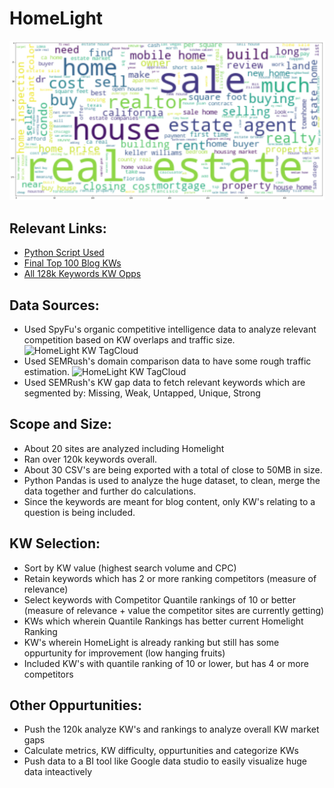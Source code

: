 # HomeLight

 ![HomeLight KW TagCloud](https://github.com/temujim/HomeLight/blob/master/KWTagCloud.png?raw=true)

## Relevant Links:
* [Python Script Used](https://github.com/temujim/HomeLight/blob/master/KWGapAnalysis.py)
*  [Final Top 100 Blog KWs](https://github.com/temujim/HomeLight/blob/master/Final/20220915_HomeLIght_Final-BlogContentKWGapV1.0.xlsx)
*  [All 128k Keywords KW Opps]( https://github.com/temujim/HomeLight/blob/master/20220915FullDataV2.csv)

## Data Sources:
* Used SpyFu's organic competitive intelligence data to analyze relevant competition based on KW overlaps and traffic size.
![HomeLight KW TagCloud](https://i.imgur.com/MjFPwo0.png)
* Used SEMRush's domain comparison data to have some rough traffic estimation.
![HomeLight KW TagCloud](https://i.imgur.com/ovS317l.png)
* Used SEMRush's KW gap data to fetch relevant keywords which are segmented by: Missing, Weak, Untapped, Unique, Strong

## Scope and Size:
* About 20 sites are analyzed including Homelight
* Ran over 120k keywords overall.
* About 30 CSV's are being exported with a total of close to 50MB in size.
* Python Pandas is used to analyze the huge dataset, to clean, merge the data together and further do calculations.
* Since the keywords are meant for blog content, only KW's relating to a question is being included.

## KW Selection:
* Sort by KW value (highest search volume and CPC)
* Retain keywords which has 2 or more ranking competitors (measure of relevance)
* Select keywords with Competitor Quantile rankings of 10 or better (measure of relevance + value the competitor sites are currently getting)
* KWs which wherein Quantile Rankings has better current Homelight Ranking
* KW's wherein HomeLight is already ranking but still has some oppurtunity for improvement (low hanging fruits)
* Included KW's with quantile ranking of 10 or lower, but has 4 or more competitors

## Other Oppurtunities:
* Push the 120k analyze KW's and rankings to analyze overall KW market gaps
* Calculate metrics, KW difficulty, oppurtunities and categorize KWs
* Push data to a BI tool like Google data studio to easily visualize huge data inteactively


